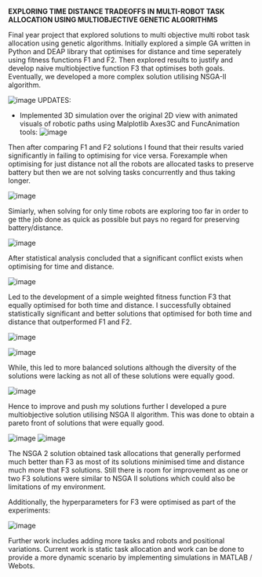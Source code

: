 **EXPLORING TIME DISTANCE TRADEOFFS IN MULTI-ROBOT TASK ALLOCATION USING MULTIOBJECTIVE GENETIC ALGORITHMS**

Final year project that explored solutions to multi objective multi robot task allocation using genetic algorithms. 
Initially explored a simple GA written in Python and DEAP library that optimises for distance and time seperately using fitness functions F1 and F2.
Then explored results to justify and develop naive multiobjective function F3 that optimises both goals. Eventually, we developed a more complex solution utilising NSGA-II algorithm.

![image](https://github.com/user-attachments/assets/9dde0e34-82c4-40b3-8ce4-f65a41947269)
UPDATES:
- Implemented 3D simulation over the original 2D view with animated visuals of robotic paths using Malplotlib Axes3C and FuncAnimation tools:
![image](https://github.com/user-attachments/assets/e333e400-ca68-47fd-9499-e8551044658b)

Then after comparing F1 and F2 solutions I found that their results varied significantly in failing to optimising for vice versa. 
Forexample when optimising for just distance not all the robots are allocated tasks to preserve battery but then we are not solving tasks concurrently and thus taking longer.

![image](https://github.com/user-attachments/assets/d42657c8-3bf5-4eb5-90ef-c184305870dc)

Simiarly, when solving for only time robots are exploring too far in order to ge tthe job done as quick as possible but pays no regard for preserving battery/distance.

![image](https://github.com/user-attachments/assets/bdafe643-92d9-4bea-bb39-ec2a0b23c78b)

After statistical analysis concluded that a significant conflict exists when optimising for time and distance.

![image](https://github.com/user-attachments/assets/c45b7bde-8938-4f7c-aa2e-751bb6890089)

Led to the development of a simple weighted fitness function F3 that equally optimised for both time and distance.
I successfully obtained statistically significant and better solutions that optimised for both time and distance that outperformed F1 and F2.

![image](https://github.com/user-attachments/assets/0d173de6-78af-4680-81c1-0fbeb8fb634f)

![image](https://github.com/user-attachments/assets/cb6d7865-d107-4d2b-b667-21dc609faccc)

While, this led to more balanced solutions although the diversity of the solutions were lacking as not all of these solutions were equally good.

![image](https://github.com/user-attachments/assets/e33351e8-cf7b-45c9-b683-4e4f23207e77)

Hence to improve and push my solutions further I developed a pure multiobjective solution utilising NSGA II algorithm.
This was done to obtain a pareto front of solutions that were equally good.

![image](https://github.com/user-attachments/assets/5a2aaff7-ebc5-4aa3-a28c-a11275106295)
![image](https://github.com/user-attachments/assets/87fdfeef-31b7-49b0-b987-2c461bcd1a31)

The NSGA 2 solution obtained task allocations that generally performed much better than F3 as most of its solutions minimised time and distance much more that F3 solutions.
Still there is room for improvement as one or two  F3 solutions were similar to NSGA II solutions which could also be limitations of my environment.

Additionally, the hyperparameters for F3 were optimised as part of the experiments:

![image](https://github.com/user-attachments/assets/43357187-a9f0-4e99-832c-96bc50fd639e)

Further work includes adding more tasks and robots and positional variations. 
Current work is static task allocation and work can be done to provide a more dynamic scenario by implementing simulations in MATLAB / Webots.

